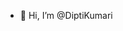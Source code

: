 - 👋 Hi, I’m @DiptiKumari

<!---
DiptiBarnwal/DiptiBarnwal is a ✨ special ✨ repository because its `README.md` (this file) appears on your GitHub profile.
You can click the Preview link to take a look at your changes.
--->
